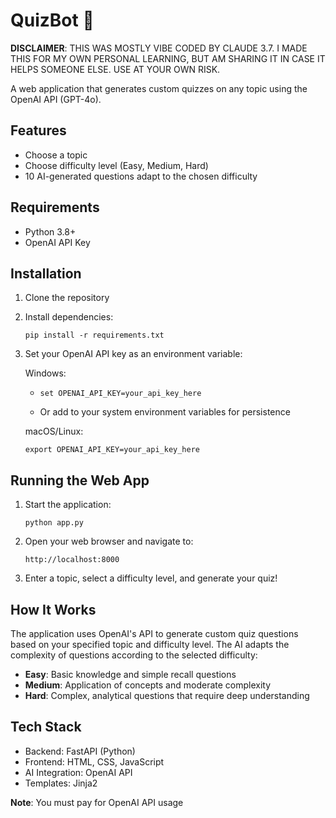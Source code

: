 # QuizBot 🤖

**DISCLAIMER**: THIS WAS MOSTLY VIBE CODED BY CLAUDE 3.7. I MADE THIS FOR MY OWN PERSONAL
LEARNING, BUT AM SHARING IT IN CASE IT HELPS SOMEONE ELSE. USE AT YOUR OWN RISK.

A web application that generates custom quizzes on any topic using the OpenAI API (GPT-4o).

## Features

- Choose a topic
- Choose difficulty level (Easy, Medium, Hard)
- 10 AI-generated questions adapt to the chosen difficulty

## Requirements

- Python 3.8+
- OpenAI API Key

## Installation

1. Clone the repository


2. Install dependencies:
   ```
   pip install -r requirements.txt
   ```

3. Set your OpenAI API key as an environment variable:
   
   Windows:
   -  ```
      set OPENAI_API_KEY=your_api_key_here
      ```
   - Or add to your system environment variables for persistence
   
   macOS/Linux:
   ```
   export OPENAI_API_KEY=your_api_key_here
   ```

## Running the Web App

1. Start the application:
   ```
   python app.py
   ```

2. Open your web browser and navigate to:
   ```
   http://localhost:8000
   ```

3. Enter a topic, select a difficulty level, and generate your quiz!

## How It Works

The application uses OpenAI's API to generate custom quiz questions based on your specified topic and difficulty level. The AI adapts the complexity of questions according to the selected difficulty:

- **Easy**: Basic knowledge and simple recall questions
- **Medium**: Application of concepts and moderate complexity
- **Hard**: Complex, analytical questions that require deep understanding

## Tech Stack

- Backend: FastAPI (Python)
- Frontend: HTML, CSS, JavaScript
- AI Integration: OpenAI API
- Templates: Jinja2

**Note**: You must pay for OpenAI API usage
